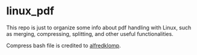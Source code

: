 # linux_pdf

This repo is just to organize some info about pdf handling with Linux, such as merging, compressing, splitting, and other useful functionalities.

Compress bash file is credited to [alfredklomp](http://www.alfredklomp.com/programming/shrinkpdf/).
